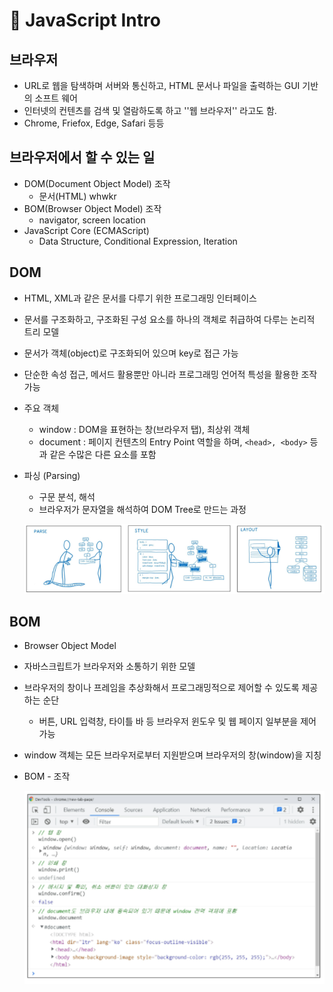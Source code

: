 # 📒 JavaScript Intro



## 브라우저

- URL로 웹을 탐색하며 서버와 통신하고, HTML 문서나 파일을 출력하는 GUI 기반의 소프트 웨어
- 인터넷의 컨텐츠를 검색 및 열람하도록 하고 ''웹 브라우저'' 라고도 함.
- Chrome, Friefox, Edge, Safari 등등

## 브라우저에서 할 수 있는 일

- DOM(Document Object Model) 조작
  - 문서(HTML) whwkr
- BOM(Browser Object Model) 조작
  - navigator, screen location
- JavaScript Core (ECMAScript)
  - Data Structure, Conditional Expression, Iteration

## DOM

- HTML, XML과 같은 문서를 다루기 위한 프로그래밍 인터페이스

- 문서를 구조화하고, 구조화된 구성 요소를 하나의 객체로 취급하여 다루는 논리적 트리 모델

- 문서가 객체(object)로 구조화되어 있으며 key로 접근 가능

- 단순한 속성 접근, 메서드 활용뿐만 아니라 프로그래밍 언어적 특성을 활용한 조작 가능

- 주요 객체

  - window : DOM을 표현하는 창(브라우저 탭), 최상위 객체
  - document : 페이지 컨텐츠의 Entry Point 역할을 하며, `<head>, <body>` 등과 같은 수많은 다른 요소를 포함

- 파싱 (Parsing)

  - 구문 분석, 해석
  - 브라우저가 문자열을 해석하여 DOM Tree로 만드는 과정

  ![image-20220425194429168](JavaScript%20%EA%B8%B0%EC%B4%88.assets/image-20220425194429168.png)

## BOM

- Browser Object Model

- 자바스크립트가 브라우저와 소통하기 위한 모델

- 브라우저의 창이나 프레임을 추상화해서 프로그래밍적으로 제어할 수 있도록 제공하는 순단

  - 버튼, URL 입력창, 타이틀 바 등 브라우저 윈도우 및 웹 페이지 일부분을 제어 가능

- window 객체는 모든 브라우저로부터 지원받으며 브라우저의 창(window)을 지칭

- BOM - 조작

  ![image-20220425194411709](JavaScript%20%EA%B8%B0%EC%B4%88.assets/image-20220425194411709.png)

<details class="details-reset details-overlay details-overlay-dark" id="jumpto-line-details-dialog" style="box-sizing: border-box; display: block;"><summary data-hotkey="l" aria-label="Jump to line" role="button" style="box-sizing: border-box; display: list-item; cursor: pointer; list-style: none; transition: color 80ms cubic-bezier(0.33, 1, 0.68, 1) 0s, background-color, box-shadow, border-color;"></summary></details>


					
				
				
						
				
			

